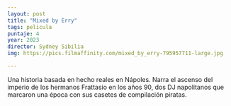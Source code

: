 ```yaml
---
layout: post
title: "Mixed by Erry"
tags: pelicula
puntaje: 4
year: 2023
director: Sydney Sibilia
img: https://pics.filmaffinity.com/mixed_by_erry-795957711-large.jpg

---
```


Una historia basada en hecho reales en Nápoles. Narra el ascenso del imperio de los hermanos Frattasio en los años 90, dos DJ napolitanos que marcaron una época con sus casetes de compilación piratas.
